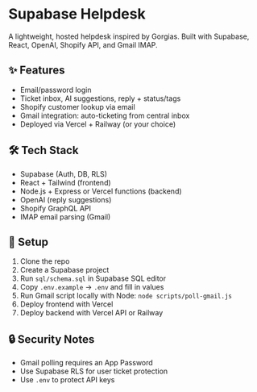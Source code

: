 # Supabase Helpdesk

A lightweight, hosted helpdesk inspired by Gorgias. Built with Supabase, React, OpenAI, Shopify API, and Gmail IMAP.

## ✨ Features
- Email/password login
- Ticket inbox, AI suggestions, reply + status/tags
- Shopify customer lookup via email
- Gmail integration: auto-ticketing from central inbox
- Deployed via Vercel + Railway (or your choice)

## 🛠 Tech Stack
- Supabase (Auth, DB, RLS)
- React + Tailwind (frontend)
- Node.js + Express or Vercel functions (backend)
- OpenAI (reply suggestions)
- Shopify GraphQL API
- IMAP email parsing (Gmail)

## 🚀 Setup
1. Clone the repo
2. Create a Supabase project
3. Run `sql/schema.sql` in Supabase SQL editor
4. Copy `.env.example` → `.env` and fill in values
5. Run Gmail script locally with Node: `node scripts/poll-gmail.js`
6. Deploy frontend with Vercel
7. Deploy backend with Vercel API or Railway

## 🔒 Security Notes
- Gmail polling requires an App Password
- Use Supabase RLS for user ticket protection
- Use `.env` to protect API keys
